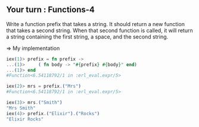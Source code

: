 ## Your turn : Functions-4

Write a function prefix that takes a string. It should return a new function that takes a second string. When that second function is called, it will return a string containing the first string, a space, and the second string.

=> My implementation
```elixir
iex(1)> prefix = fn prefix ->
...(1)>     ( fn body -> "#{prefix} #{body}" end)
...(1)> end
#Function<6.54118792/1 in :erl_eval.expr/5>

iex(2)> mrs = prefix.("Mrs")
#Function<6.54118792/1 in :erl_eval.expr/5>

iex(3)> mrs.("Smith")
"Mrs Smith"
iex(4)> prefix.("Elixir").("Rocks")
"Elixir Rocks"

```
